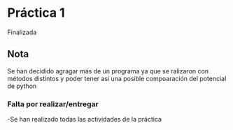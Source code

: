 # Práctica 1
Finalizada
## Nota
Se han decidido agragar más de un programa ya que se ralizaron con métodos distintos y poder tener así una posible compoaración del potencial de python
### Falta por realizar/entregar
-Se han realizado todas las actividades de la práctica


